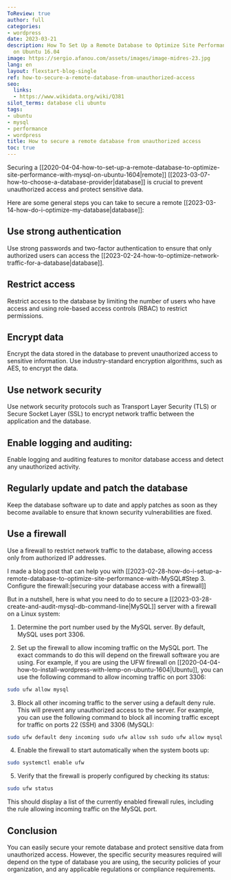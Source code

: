 ```yaml
---
ToReview: true
author: full
categories:
- wordpress
date: 2023-03-21
description: How To Set Up a Remote Database to Optimize Site Performance with MySQL
  on Ubuntu 16.04
image: https://sergio.afanou.com/assets/images/image-midres-23.jpg
lang: en
layout: flexstart-blog-single
ref: how-to-secure-a-remote-database-from-unauthorized-access
seo:
  links:
  - https://www.wikidata.org/wiki/Q381
silot_terms: database cli ubuntu
tags:
- ubuntu
- mysql
- performance
- wordpress
title: How to secure a remote database from unauthorized access
toc: true
---
```


Securing a [[2020-04-04-how-to-set-up-a-remote-database-to-optimize-site-performance-with-mysql-on-ubuntu-1604|remote]] [[2023-03-07-how-to-choose-a-database-provider|database]] is crucial to prevent unauthorized access and protect sensitive data. 

Here are some general steps you can take to secure a remote [[2023-03-14-how-do-i-optimize-my-database|database]]:

## Use strong authentication

Use strong passwords and two-factor authentication to ensure that only authorized users can access the [[2023-02-24-how-to-optimize-network-traffic-for-a-database|database]].

## Restrict access

Restrict access to the database by limiting the number of users who have access and using role-based access controls (RBAC) to restrict permissions.

## Encrypt data

Encrypt the data stored in the database to prevent unauthorized access to sensitive information. Use industry-standard encryption algorithms, such as AES, to encrypt the data.

## Use network security

Use network security protocols such as Transport Layer Security (TLS) or Secure Socket Layer (SSL) to encrypt network traffic between the application and the database.

## Enable logging and auditing: 

Enable logging and auditing features to monitor database access and detect any unauthorized activity.


## Regularly update and patch the database

Keep the database software up to date and apply patches as soon as they become available to ensure that known security vulnerabilities are fixed.

## Use a firewall

Use a firewall to restrict network traffic to the database, allowing access only from authorized IP addresses.

I made a blog post that can help you with [[2023-02-28-how-do-i-setup-a-remote-database-to-optimize-site-performance-with-MySQL#Step 3. Configure the firewall:|securing your database access with a firewall]]

But in a nutshell, here is what you need to do to secure a [[2023-03-28-create-and-audit-mysql-db-command-line|MySQL]] server with a firewall on a Linux system:

1.  Determine the port number used by the MySQL server. By default, MySQL uses port 3306.

2.  Set up the firewall to allow incoming traffic on the MySQL port. The exact commands to do this will depend on the firewall software you are using. For example, if you are using the UFW firewall on [[2020-04-04-how-to-install-wordpress-with-lemp-on-ubuntu-1604|Ubuntu]], you can use the following command to allow incoming traffic on port 3306:

```bash
sudo ufw allow mysql
```


3.  Block all other incoming traffic to the server using a default deny rule. This will prevent any unauthorized access to the server. For example, you can use the following command to block all incoming traffic except for traffic on ports 22 (SSH) and 3306 (MySQL):

```bash
sudo ufw default deny incoming sudo ufw allow ssh sudo ufw allow mysql
```

4.  Enable the firewall to start automatically when the system boots up:

```bash
sudo systemctl enable ufw
```

5.  Verify that the firewall is properly configured by checking its status:

```bash
sudo ufw status
```


This should display a list of the currently enabled firewall rules, including the rule allowing incoming traffic on the MySQL port.

## Conclusion

You can easily secure your remote database and protect sensitive data from unauthorized access. However, the specific security measures required will depend on the type of database you are using, the security policies of your organization, and any applicable regulations or compliance requirements.